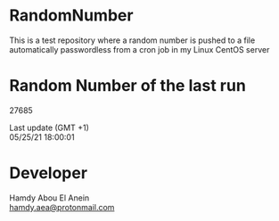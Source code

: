 # RandomNumber    
This is a test repository where a random number is pushed to a file automatically passwordless from a cron job in my Linux CentOS server    
# Random Number of the last run   
27685
      
Last update (GMT +1)    
05/25/21 18:00:01
# Developer    
Hamdy Abou El Anein   
hamdy.aea@protonmail.com
